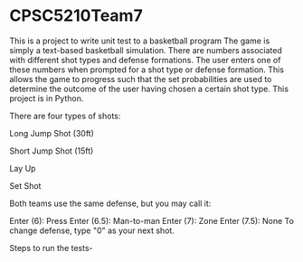 # CPSC5210Team7
This is a project to write unit test to a basketball program
The game is simply a text-based basketball simulation. There are numbers associated with different shot types and defense formations. The user enters one of these numbers when prompted for a shot type or defense formation. This allows the game to progress such that the set probabilities are used to determine the outcome of the user having chosen a certain shot type. This project is in Python.

There are four types of shots:

Long Jump Shot (30ft)

Short Jump Shot (15ft)

Lay Up

Set Shot

Both teams use the same defense, but you may call it:

Enter (6): Press
Enter (6.5): Man-to-man
Enter (7): Zone
Enter (7.5): None
To change defense, type "0" as your next shot.

Steps to run the tests-


